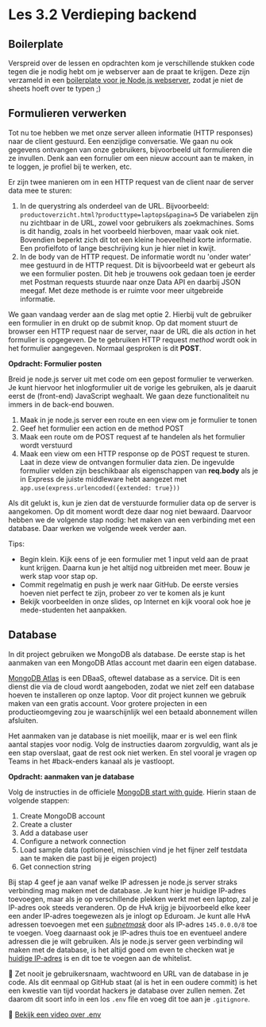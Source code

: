 # Les 3.2 Verdieping backend
## Boilerplate
Verspreid over de lessen en opdrachten kom je verschillende stukken code tegen die je nodig hebt om je webserver aan de praat te krijgen. Deze zijn verzameld in een [boilerplate voor je Node.js webserver](/verdieping-backend/server-boilerplate.js), zodat je niet de sheets hoeft over te typen ;)

## Formulieren verwerken
Tot nu toe hebben we met onze server alleen informatie (HTTP responses) naar de client gestuurd. Een eenzijdige conversatie. We gaan nu ook gegevens ontvangen van onze gebruikers, bijvoorbeeld uit formulieren die ze invullen. Denk aan een fornulier om een nieuw account aan te maken, in te loggen, je profiel bij te werken, etc.

Er zijn twee manieren om in een HTTP request van de client naar de server data mee te sturen:
1. In de querystring als onderdeel van de URL. Bijvoorbeeld:
```productoverzicht.html?producttype=laptops&pagina=5```
De variabelen zijn nu zichtbaar in de URL, zowel voor gebruikers als zoekmachines. Soms is dit handig, zoals in het voorbeeld hierboven, maar vaak ook niet. Bovendien beperkt zich dit tot een kleine hoeveelheid korte informatie. Een profielfoto of lange beschrijving kun je hier niet in kwijt.
2. In de body van de HTTP request. De informatie wordt nu 'onder water' mee gestuurd in de HTTP request. Dit is bijvoorbeeld wat er gebeurt als we een formulier posten. Dit heb je trouwens ook gedaan toen je eerder met Postman requests stuurde naar onze Data API en daarbij JSON meegaf. Met deze methode is er ruimte voor meer uitgebreide informatie.

We gaan vandaag verder aan de slag met optie 2. Hierbij vult de gebruiker een formulier in en drukt op de submit knop. Op dat moment stuurt de browser een HTTP request naar de server, naar de URL die als *action* in het formulier is opgegeven. De te gebruiken HTTP request *method* wordt ook in het formulier aangegeven. Normaal gesproken is dit **POST**.

**Opdracht: Formulier posten**

Breid je node.js server uit met code om een gepost formulier te verwerken. Je kunt hiervoor het inlogformulier uit de vorige les gebruiken, als je daaruit eerst de (front-end) JavaScript weghaalt. We gaan deze functionaliteit nu immers in de back-end bouwen. 
1. Maak in je node.js server een route en een view om je formulier te tonen
2. Geef het formulier een action en de method POST
3. Maak een route om de POST request af te handelen als het formulier wordt verstuurd
4. Maak een view om een HTTP response op de POST request te sturen. Laat in deze view de ontvangen formulier data zien. De ingevulde formulier velden zijn beschikbaar als eigenschappen van **req.body** als je in Express de juiste middleware hebt aangezet met ```app.use(express.urlencoded({extended: true}))```

Als dit gelukt is, kun je zien dat de verstuurde formulier data op de server is aangekomen. Op dit moment wordt deze daar nog niet bewaard. Daarvoor hebben we de volgende stap nodig: het maken van een verbinding met een database. Daar werken we volgende week verder aan.

Tips:
* Begin klein. Kijk eens of je een formulier met 1 input veld aan de praat kunt krijgen. Daarna kun je het altijd nog uitbreiden met meer. Bouw je werk stap voor stap op.
* Commit regelmatig en push je werk naar GitHub. De eerste versies hoeven niet perfect te zijn, probeer zo ver te komen als je kunt
* Bekijk voorbeelden in onze slides, op Internet en kijk vooral ook hoe je mede-studenten het aanpakken.

## Database
In dit project gebruiken we MongoDB als database. De eerste stap is het aanmaken van een MongoDB Atlas account met daarin een eigen database.

[MongoDB Atlas](https://www.mongodb.com/atlas/database) is een DBaaS, oftewel database as a service. Dit is een dienst die via de cloud wordt aangeboden, zodat we niet zelf een database hoeven te installeren op onze laptop. Voor dit project kunnen we gebruik maken van een gratis account. Voor grotere projecten in een productieomgeving zou je waarschijnlijk wel een betaald abonnement willen afsluiten. 

Het aanmaken van je database is niet moeilijk, maar er is wel een flink aantal stapjes voor nodig. Volg de instructies daarom zorgvuldig, want als je een stap overslaat, gaat de rest ook niet werken. En stel vooral je vragen op Teams in het #back-enders kanaal als je vastloopt.

**Opdracht: aanmaken van je database**

Volg de instructies in de officiele [MongoDB start with guide](https://www.mongodb.com/docs/guides/atlas/account/). Hierin staan de volgende stappen:
1. Create MongoDB account
2. Create a cluster
3. Add a database user
4. Configure a network connection
5. Load sample data (optioneel, misschien vind je het fijner zelf testdata aan te maken die past bij je eigen project)
6. Get connection string

Bij stap 4 geef je aan vanaf welke IP adressen je node.js server straks verbinding mag maken met de database. Je kunt hier je huidige IP-adres toevoegen, maar als je op verschillende plekken werkt met een laptop, zal je IP-adres ook steeds veranderen. Op de HvA krijg je bijvoorbeeld elke keer een ander IP-adres toegewezen als je inlogt op Eduroam. Je kunt alle HvA adressen toevoegen met een [*subnetmask*](https://www.youtube.com/watch?v=yK__SdS2meo) door als IP-adres ```145.0.0.0/8``` toe te voegen. Voeg daarnaast ook je IP-adres thuis toe en eventueel andere adressen die je wilt gebruiken. Als je node.js server geen verbinding wil maken met de database, is het altijd goed om even te checken wat je [huidige IP-adres](https://showip.net/) is en dit toe te voegen aan de whitelist.

🚨 Zet nooit je gebruikersnaam, wachtwoord en URL van de database in je code. Als dit eenmaal op GitHub staat (al is het in een oudere commit) is het een kwestie van tijd voordat hackers je database over zullen nemen. Zet daarom dit soort info in een los ```.env``` file en voeg dit toe aan je ```.gitignore```.

🎦 [Bekijk een video over .env](https://www.youtube.com/watch?v=17UVejOw3zA)